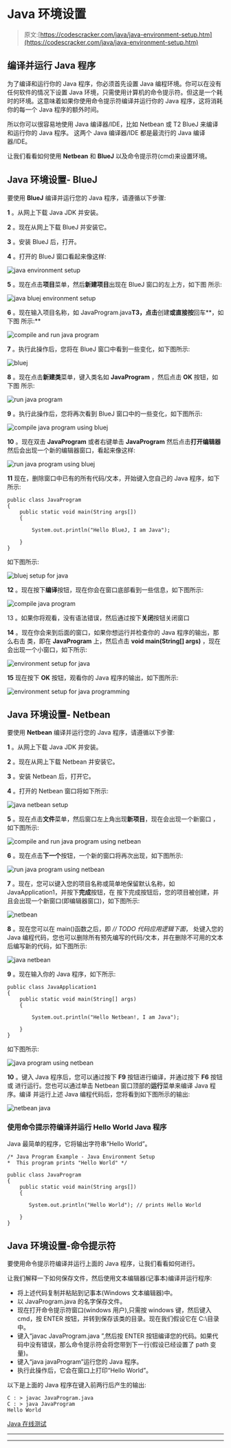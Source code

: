 # Java 环境设置

> 原文:[https://codescracker.com/java/java-environment-setup.htm](https://codescracker.com/java/java-environment-setup.htm)

## 编译并运行 Java 程序

为了编译和运行你的 Java 程序，你必须首先设置 Java 编程环境。你可以在没有任何软件的情况下设置 Java 环境，只需使用计算机的命令提示符。但这是一个耗时的环境。这意味着如果你使用命令提示符编译并运行你的 Java 程序，这将消耗你的每一个 Java 程序的额外时间。

所以你可以很容易地使用 Java 编译器/IDE，比如 Netbean 或 T2 BlueJ 来编译和运行你的 Java 程序。 这两个 Java 编译器/IDE 都是最流行的 Java 编译器/IDE。

让我们看看如何使用 **Netbean** 和 **BlueJ** 以及命令提示符(cmd)来设置环境。

## Java 环境设置- BlueJ

要使用 **BlueJ** 编译并运行您的 Java 程序，请遵循以下步骤:

**1** 。从网上下载 Java JDK 并安装。

**2** 。现在从网上下载 BlueJ 并安装它。

**3** 。安装 BlueJ 后，打开。

**4** 。打开的 BlueJ 窗口看起来像这样:

![java environment setup](../Images/94c4b417b18e74f267183ece7cdc7225.png)

**5** 。现在点击**项目**菜单，然后**新建项目**出现在 BlueJ 窗口的左上方，如下图 所示:

![java bluej environment setup](../Images/3ea6f318e4da8eed6f4e350928432dd1.png)

**6** 。现在输入项目名称，如 JavaProgram.java**T3，点击**创建**或直接按**回车**，如下图 所示:**

![compile and run java program](../Images/b13ef55bbe8892f64b6550c8779ff6b8.png)

**7** 。执行此操作后，您将在 BlueJ 窗口中看到一些变化，如下图所示:

![bluej](../Images/db45d326eb0f5300de090cb7acdf181d.png)

**8** 。现在点击**新建类**菜单，键入类名如 **JavaProgram** ，然后点击 **OK** 按钮，如下图 所示:

![run java program](../Images/b99f89081c448f09df34a499c0fd2292.png)

**9** 。执行此操作后，您将再次看到 BlueJ 窗口中的一些变化，如下图所示:

![compile java program using bluej](../Images/e75ad65bceda27970895c6e6da346d9d.png)

**10** 。现在双击 **JavaProgram** 或者右键单击 **JavaProgram** 然后点击**打开编辑器** 然后会出现一个新的编辑器窗口，看起来像这样:

![run java program using bluej](../Images/34f309e94b61148251c45d12d9051d99.png)

**11** 现在，删除窗口中已有的所有代码/文本，开始键入您自己的 Java 程序，如下所示:

```
public class JavaProgram
{
    public static void main(String args[])
    {

        System.out.println("Hello BlueJ, I am Java");

    }
}
```

如下图所示:

![bluej setup for java](../Images/7827eb7d804140356c470ec841249161.png)

**12** 。现在按下**编译**按钮，现在你会在窗口底部看到一些信息，如下图所示:

![compile java program](../Images/8b8439c080b59b20991f7d931691c6a7.png)

13 。如果你将观看，没有语法错误，然后通过按下**关闭**按钮关闭窗口

**14** 。现在你会来到后面的窗口，如果你想运行并检查你的 Java 程序的输出，那么右击 类，即在 **JavaProgram** 上，然后点击 **void main(String[] args)** ，现在会出现一个小窗口，如下所示:

![environment setup for java](../Images/4809580fed5483c51b839180de6031e7.png)

**15** 现在按下 **OK** 按钮，观看你的 Java 程序的输出，如下图所示:

![environment setup for java programming](../Images/dfc84e151025bd6b78c64a65a01ff547.png)

## Java 环境设置- Netbean

要使用 **Netbean** 编译并运行您的 Java 程序，请遵循以下步骤:

**1** 。从网上下载 Java JDK 并安装。

**2** 。现在从网上下载 Netbean 并安装它。

**3** 。安装 Netbean 后，打开它。

**4** 。打开的 Netbean 窗口将如下所示:

![java netbean setup](../Images/d1786b308a5807b5a662f1828879d789.png)

**5** 。现在点击**文件**菜单，然后窗口左上角出现**新项目**，现在会出现一个新窗口 ，如下图所示:

![compile and run java program using netbean](../Images/e6767425746f584590e73e54b8d32928.png)

**6** 。现在点击**下一个**按钮，一个新的窗口将再次出现，如下图所示:

![run java program using netbean](../Images/7f544860539df614c60bca7fa711468f.png)

**7** 。现在，您可以键入您的项目名称或简单地保留默认名称，如 JavaApplication1，并按下**完成**按钮，在 按下完成按钮后，您的项目被创建，并且会出现一个新窗口(即编辑器窗口)，如下图所示:

![netbean](../Images/4d27fdc426a2869f1b4fe6de2a8e67b7.png)

**8** 。现在您可以在 main()函数之后，即 *// TODO 代码应用逻辑下面*， 处键入您的 Java 编程代码，您也可以删除所有预先编写的代码/文本，并在删除不可用的文本后编写新的代码，如下图所示:

![java netbean](../Images/26ac92abe2dc3f50dc9e826005016713.png)

**9** 。现在输入你的 Java 程序，如下所示:

```
public class JavaApplication1
{
    public static void main(String[] args)
    {

        System.out.println("Hello Netbean!, I am Java");

    }  
}
```

如下图所示:

![java program using netbean](../Images/a7b1fddb1c523dfc09c387a3b78ae25c.png)

**10** 。键入 Java 程序后，您可以通过按下 **F9** 按钮进行编译，并通过按下 **F6** 按钮或 进行运行。您也可以通过单击 Netbean 窗口顶部的**运行**菜单来编译 Java 程序。编译 并运行上述 Java 编程代码后，您将看到如下图所示的输出:

![netbean java](../Images/6fcc7128d5ee51babca294481a261b76.png)

### 使用命令提示符编译并运行 Hello World Java 程序

Java 最简单的程序，它将输出字符串“Hello World”。

```
/* Java Program Example - Java Environment Setup
*  This program prints "Hello World" */

public class JavaProgram 
{
    public static void main(String args[])
    {

       System.out.println("Hello World"); // prints Hello World

    }
}
```

## Java 环境设置-命令提示符

要使用命令提示符编译并运行上面的 Java 程序，让我们看看如何进行。

让我们解释一下如何保存文件，然后使用文本编辑器(记事本)编译并运行程序:

*   将上述代码复制并粘贴到记事本(Windows 文本编辑器)中。
*   以 JavaProgram.java 的名字保存文件。
*   现在打开命令提示符窗口(windows 用户),只需按 windows 键，然后键入 cmd，按 ENTER 按钮，并转到保存该类的目录。现在我们假设它在 C:\目录中。
*   键入“javac JavaProgram.java ”,然后按 ENTER 按钮编译您的代码。如果代码中没有错误，那么命令提示符会将您带到下一行(假设已经设置了 path 变量)。
*   键入“java javaProgram”运行您的 Java 程序。
*   执行此操作后，它会在窗口上打印“Hello World”。

以下是上面的 Java 程序在键入前两行后产生的输出:

```
C : > javac JavaProgram.java
C : > java JavaProgram 
Hello World
```

[Java 在线测试](/exam/showtest.php?subid=1)

* * *

* * *